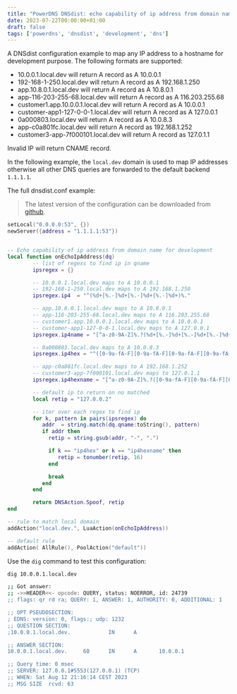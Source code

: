 ```yaml
---
title: "PowerDNS DNSdist: echo capability of ip address from domain name for development"
date: 2023-07-22T00:00:00+01:00
draft: false
tags: ['powerdns', 'dnsdist', 'development', 'dns']
---
```


A DNSdist configuration example to map any IP address to a hostname for development purpose.
The following formats are supported:

- 10.0.0.1.local.dev will return A record as A 10.0.0.1
- 192-168-1-250.local.dev will return A record as A 192.168.1.250
- app.10.8.0.1.local.dev will return A record as A 10.8.0.1
- app-116-203-255-68.local.dev will return A record as A 116.203.255.68
- customer1.app.10.0.0.1.local.dev will return A record as A 10.0.0.1
- customer-app1-127-0-0-1.local.dev will return A record as A 127.0.0.1
- 0a000803.local.dev will return A record as A 10.0.8.3
- app-c0a801fc.local.dev will return A record as 192.168.1.252
- customer3-app-7f000101.local.dev will return A record as 127.0.1.1

Invalid IP will return CNAME record.

In the following example, the `local.dev` domain is used to map IP addresses otherwise all other DNS queries are forwarded 
to the default backend `1.1.1.1`.

The full dnsdist.conf example:

> The latest version of the configuration can be downloaded from [github](https://github.com/dmachard/lua-dnsdist-config-examples/).

```lua
setLocal("0.0.0.0:53", {})
newServer({address = "1.1.1.1:53"})


-- Echo capability of ip address from domain name for development
local function onEchoIpAddress(dq)
        -- list of regexs to find ip in qname
        ipsregex = {}

        -- 10.0.0.1.local.dev maps to A 10.0.0.1
        -- 192-168-1-250.local.dev maps to A 192.168.1.250
        ipsregex.ip4  = "^(%d+[%.-]%d+[%.-]%d+[%.-]%d+)%."

        -- app.10.8.0.1.local.dev maps to A 10.8.0.1
        -- app-116-203-255-68.local.dev maps to A 116.203.255.68
        -- customer1.app.10.0.0.1.local.dev maps to A 10.0.0.1
        -- customer-app1-127-0-0-1.local.dev maps to A 127.0.0.1
        ipsregex.ip4name = "[^a-z0-9A-Z]%.?(%d+[%.-]%d+[%.-]%d+[%.-]%d+)%."

        -- 0a000803.local.dev maps to A 10.0.8.3
        ipsregex.ip4hex = "^([0-9a-fA-F][0-9a-fA-F][0-9a-fA-F][0-9a-fA-F][0-9a-fA-F][0-9a-fA-F][0-9a-fA-F][0-9a-fA-F])%."

        -- app-c0a801fc.local.dev maps to A 192.168.1.252
        -- customer3-app-7f000101.local.dev maps to 127.0.1.1
        ipsregex.ip4hexname = "[^a-z0-9A-Z]%.?([0-9a-fA-F][0-9a-fA-F][0-9a-fA-F][0-9a-fA-F][0-9a-fA-F][0-9a-fA-F][0-9a-fA-F][0-9a-fA-F])%."

        -- default ip to return on no matched
        local retip = "127.0.0.2"

        -- iter over each regex to find ip
        for k, pattern in pairs(ipsregex) do
           addr  = string.match(dq.qname:toString(), pattern)
           if addr then
             retip = string.gsub(addr, "-", ".")

             if k == "ip4hex" or k == "ip4hexname" then
                retip = tonumber(retip, 16)
             end

             break
           end
        end

        return DNSAction.Spoof, retip
end

-- rule to match local domain
addAction("local.dev.", LuaAction(onEchoIpAddress))

-- default rule
addAction( AllRule(), PoolAction("default"))
```

Use the `dig` command to test this configuration:

```bash
dig 10.0.0.1.local.dev

;; Got answer:
;; ->>HEADER<<- opcode: QUERY, status: NOERROR, id: 24739
;; flags: qr rd ra; QUERY: 1, ANSWER: 1, AUTHORITY: 0, ADDITIONAL: 1

;; OPT PSEUDOSECTION:
; EDNS: version: 0, flags:; udp: 1232
;; QUESTION SECTION:
;10.0.0.1.local.dev.            IN      A

;; ANSWER SECTION:
10.0.0.1.local.dev.     60      IN      A       10.0.0.1

;; Query time: 0 msec
;; SERVER: 127.0.0.1#5553(127.0.0.1) (TCP)
;; WHEN: Sat Aug 12 21:16:14 CEST 2023
;; MSG SIZE  rcvd: 63
```
